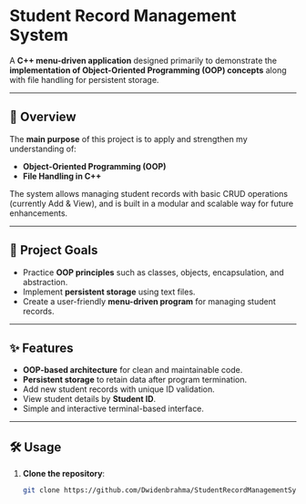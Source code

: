 # Student Record Management System

A **C++ menu-driven application** designed primarily to demonstrate the **implementation of Object-Oriented Programming (OOP) concepts** along with file handling for persistent storage.

---

## 📌 Overview

The **main purpose** of this project is to apply and strengthen my understanding of:
- **Object-Oriented Programming (OOP)**
- **File Handling in C++**

The system allows managing student records with basic CRUD operations (currently Add & View), and is built in a modular and scalable way for future enhancements.

---

## 🎯 Project Goals

- Practice **OOP principles** such as classes, objects, encapsulation, and abstraction.
- Implement **persistent storage** using text files.
- Create a user-friendly **menu-driven program** for managing student records.

---

## ✨ Features

- **OOP-based architecture** for clean and maintainable code.
- **Persistent storage** to retain data after program termination.
- Add new student records with unique ID validation.
- View student details by **Student ID**.
- Simple and interactive terminal-based interface.

---

## 🛠️ Usage

1. **Clone the repository**:
   ```bash
   git clone https://github.com/Dwidenbrahma/StudentRecordManagementSystem.git
